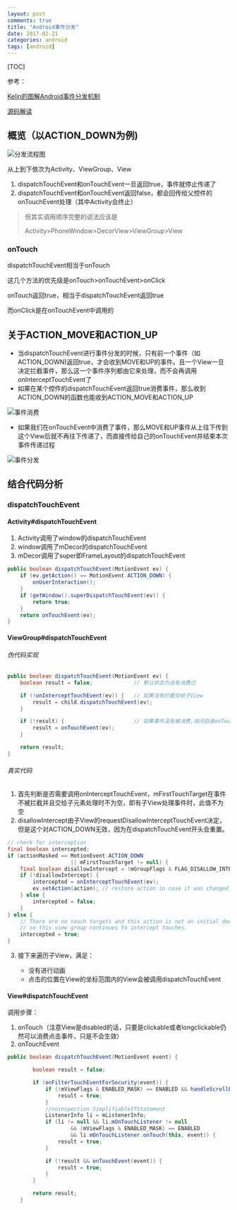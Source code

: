 ```yaml
---
layout: post
comments: true
title: "Android事件分发"
date: 2017-02-21
categories: android
tags: [android]
---
```


[TOC]



参考：

[Kelin的图解Android事件分发机制](http://www.jianshu.com/p/e99b5e8bd67b)

[源码解读](http://www.jianshu.com/p/3d60abc897c7)

## 概览（以ACTION_DOWN为例)

![分发流程图](http://upload-images.jianshu.io/upload_images/966283-b9cb65aceea9219b.png?imageMogr2/auto-orient/strip%7CimageView2/2/w/1240)

从上到下依次为Activity、ViewGroup、View

1. dispatchTouchEvent和onTouchEvent一旦返回true，事件就停止传递了
2. dispatchTouchEvent和onTouchEvent返回false，都会回传给父控件的onTouchEvent处理（其中Activity会终止）

> 但其实调用顺序完整的说法应该是
>
> Activity>PhoneWindow>DecorView>ViewGroup>View

### onTouch

dispatchTouchEvent相当于onTouch

这几个方法的优先级是onTouch>onTouchEvent>onClick

onTouch返回true，相当于dispatchTouchEvent返回true

而onClick是在onTouchEvent中调用的

## 关于ACTION_MOVE和ACTION_UP

* 当dispatchTouchEvent进行事件分发的时候，只有前一个事件（如ACTION_DOWN)返回true，才会收到MOVE和UP的事件。且一个View一旦决定拦截事件，那么这一个事件序列都由它来处理，而不会再调用onInterceptTouchEvent了
* 如果在某个控件的dispatchTouchEvent返回true消费事件，那么收到ACTION_DOWN的函数也能收到ACTION_MOVE和ACTION_UP

![事件消费](http://upload-images.jianshu.io/upload_images/966283-f1d9edbc21e955c8.png?imageMogr2/auto-orient/strip%7CimageView2/2)

* 如果我们在onTouchEvent中消费了事件，那么MOVE和UP事件从上往下传到这个View后就不再往下传递了，而直接传给自己的onTouchEvent并结束本次事件传递过程

![事件分发](http://upload-images.jianshu.io/upload_images/966283-e78685608fced6a0.png?imageMogr2/auto-orient/strip%7CimageView2/2/w/1240)

## 结合代码分析

### dispatchTouchEvent

#### Activity#dispatchTouchEvent

1. Activity调用了window的dispatchTouchEvent
2. window调用了mDecor的dispatchTouchEvent
3. mDecor调用了super即FrameLayout的dispatchTouchEvent

```java
public boolean dispatchTouchEvent(MotionEvent ev) {
    if (ev.getAction() == MotionEvent.ACTION_DOWN) {
        onUserInteraction();
    }
    if (getWindow().superDispatchTouchEvent(ev)) {
        return true;
    }
    return onTouchEvent(ev);
}
```



#### ViewGroup#dispatchTouchEvent

###### 伪代码实现

```java
public boolean dispatchTouchEvent(MotionEvent ev) {
    boolean result = false;             // 默认状态为没有消费过

    if (!onInterceptTouchEvent(ev)) {   // 如果没有拦截交给子View
        result = child.dispatchTouchEvent(ev);
    }

    if (!result) {                      // 如果事件没有被消费,询问自身onTouchEvent
        result = onTouchEvent(ev);
    }

    return result;
}
```

###### 真实代码

1. 首先判断是否需要调用onInterceptTouchEvent，mFirstTouchTarget在事件不被拦截并且交给子元素处理时不为空，即有子View处理事件时，此值不为空
2. disallowIntercept由子View的requestDisallowInterceptTouchEvent决定，但是这个对ACTION_DOWN无效，因为在dispatchTouchEvent开头会重置。

```java
// check for interception
final boolean intercepted;
if (actionMasked == MotionEvent.ACTION_DOWN
                    || mFirstTouchTarget != null) {
    final boolean disallowIntercept = (mGroupFlags & FLAG_DISALLOW_INTERCEPT) != 0;
    if (!disallowIntercept) {
        intercepted = onInterceptTouchEvent(ev);
        ev.setAction(action); // restore action in case it was changed
    } else {
        intercepted = false;
    }
} else {
    // There are no touch targets and this action is not an initial down
    // so this view group continues to intercept touches.
    intercepted = true;
}
```

3. 接下来遍历子View，满足：

   * 没有进行动画
   * 点击的位置在View的坐标范围内的View会被调用dispatchTouchEvent


#### View#dispatchTouchEvent

调用步骤：

1. onTouch（注意View是disabled的话，只要是clickable或者longclickable仍然可以消费点击事件，只是不会生效）
2. onTouchEvent

```java
public boolean dispatchTouchEvent(MotionEvent event) {

        boolean result = false;

        if (onFilterTouchEventForSecurity(event)) {
            if ((mViewFlags & ENABLED_MASK) == ENABLED && handleScrollBarDragging(event)) {
                result = true;
            }
            //noinspection SimplifiableIfStatement
            ListenerInfo li = mListenerInfo;
            if (li != null && li.mOnTouchListener != null
                    && (mViewFlags & ENABLED_MASK) == ENABLED
                    && li.mOnTouchListener.onTouch(this, event)) {
                result = true;
            }

            if (!result && onTouchEvent(event)) {
                result = true;
            }
        }

        return result;
    }
```